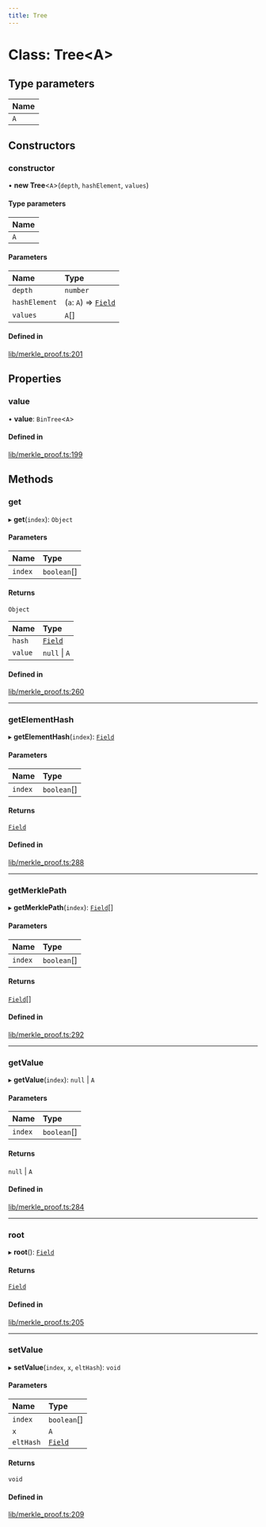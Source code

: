 ```yaml
---
title: Tree
---
```


# Class: Tree<A\>

## Type parameters

| Name |
| :--- |
| `A`  |

## Constructors

### constructor

• **new Tree**<`A`\>(`depth`, `hashElement`, `values`)

#### Type parameters

| Name |
| :--- |
| `A`  |

#### Parameters

| Name          | Type                              |
| :------------ | :-------------------------------- |
| `depth`       | `number`                          |
| `hashElement` | (`a`: `A`) => [`Field`](Field.md) |
| `values`      | `A`[]                             |

#### Defined in

[lib/merkle_proof.ts:201](https://github.com/MartinMinkov/snarkyjs/blob/4ba764b/src/lib/merkle_proof.ts#L201)

## Properties

### value

• **value**: `BinTree`<`A`\>

#### Defined in

[lib/merkle_proof.ts:199](https://github.com/MartinMinkov/snarkyjs/blob/4ba764b/src/lib/merkle_proof.ts#L199)

## Methods

### get

▸ **get**(`index`): `Object`

#### Parameters

| Name    | Type        |
| :------ | :---------- |
| `index` | `boolean`[] |

#### Returns

`Object`

| Name    | Type                |
| :------ | :------------------ |
| `hash`  | [`Field`](Field.md) |
| `value` | `null` \| `A`       |

#### Defined in

[lib/merkle_proof.ts:260](https://github.com/MartinMinkov/snarkyjs/blob/4ba764b/src/lib/merkle_proof.ts#L260)

---

### getElementHash

▸ **getElementHash**(`index`): [`Field`](Field.md)

#### Parameters

| Name    | Type        |
| :------ | :---------- |
| `index` | `boolean`[] |

#### Returns

[`Field`](Field.md)

#### Defined in

[lib/merkle_proof.ts:288](https://github.com/MartinMinkov/snarkyjs/blob/4ba764b/src/lib/merkle_proof.ts#L288)

---

### getMerklePath

▸ **getMerklePath**(`index`): [`Field`](Field.md)[]

#### Parameters

| Name    | Type        |
| :------ | :---------- |
| `index` | `boolean`[] |

#### Returns

[`Field`](Field.md)[]

#### Defined in

[lib/merkle_proof.ts:292](https://github.com/MartinMinkov/snarkyjs/blob/4ba764b/src/lib/merkle_proof.ts#L292)

---

### getValue

▸ **getValue**(`index`): `null` \| `A`

#### Parameters

| Name    | Type        |
| :------ | :---------- |
| `index` | `boolean`[] |

#### Returns

`null` \| `A`

#### Defined in

[lib/merkle_proof.ts:284](https://github.com/MartinMinkov/snarkyjs/blob/4ba764b/src/lib/merkle_proof.ts#L284)

---

### root

▸ **root**(): [`Field`](Field.md)

#### Returns

[`Field`](Field.md)

#### Defined in

[lib/merkle_proof.ts:205](https://github.com/MartinMinkov/snarkyjs/blob/4ba764b/src/lib/merkle_proof.ts#L205)

---

### setValue

▸ **setValue**(`index`, `x`, `eltHash`): `void`

#### Parameters

| Name      | Type                |
| :-------- | :------------------ |
| `index`   | `boolean`[]         |
| `x`       | `A`                 |
| `eltHash` | [`Field`](Field.md) |

#### Returns

`void`

#### Defined in

[lib/merkle_proof.ts:209](https://github.com/MartinMinkov/snarkyjs/blob/4ba764b/src/lib/merkle_proof.ts#L209)

